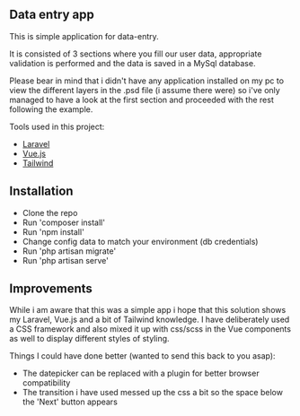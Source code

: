 ## Data entry app

This is simple application for data-entry. 

It is consisted of 3 sections where you fill our user data, appropriate validation is performed and the data is saved in a MySql database.

Please bear in mind that i didn't have any application installed on my pc to view the different layers in the .psd file (i assume there were) so i've only managed to have a look at the first section and proceeded with the rest following the example.

Tools used in this project:

- [Laravel](https://laravel.com)
- [Vue.js](https://vuejs.org/)
- [Tailwind](https://tailwindcss.com)

## Installation

- Clone the repo
- Run 'composer install'
- Run 'npm install'
- Change config data to match your environment (db credentials)
- Run 'php artisan migrate'
- Run 'php artisan serve'

## Improvements

While i am aware that this was a simple app i hope that this solution shows my Laravel, Vue.js and a bit of Tailwind knowledge. I have deliberately used a CSS framework and also mixed it up with css/scss in the Vue components as well to display different styles of styling.

Things I could have done better (wanted to send this back to you asap):

- The datepicker can be replaced with a plugin for better browser compatibility
- The transition i have used messed up the css a bit so the space below the 'Next' button appears